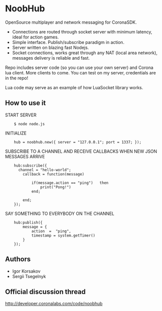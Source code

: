 NoobHub
=======

OpenSource multiplayer and network messaging for CoronaSDK.

* Connections are routed through socket server with minimum latency, ideal for action games.
* Simple interface. Publish/subscribe paradigm in action.
* Server written on blazing fast Nodejs.
* Socket connections, works great through any NAT (local area network), messages delivery is reliable and fast.

Repo includes server code (so you can use your own server) and Corona lua client. More clients to come. 
You can test on my server, credentials are in the repo!

Lua code may serve as an example of how LuaSocket library works.


How to use it
------------

START SERVER

        $ node node.js

INITIALIZE

        hub = noobhub.new({ server = "127.0.0.1"; port = 1337; }); 

SUBSCRIBE TO A CHANNEL AND RECEIVE CALLBACKS WHEN NEW JSON MESSAGES ARRIVE

        hub:subscribe({
          channel = "hello-world";	
        	callback = function(message)
        
        		if(message.action == "ping")   then 
        			print("Pong!")
        		end;
        
        	end;
        });

SAY SOMETHING TO EVERYBODY ON THE CHANNEL

        hub:publish({
            message = {
                action  =  "ping",
                timestamp = system.getTimer()
            }
        });


Authors
-------

* Igor Korsakov
* Sergii Tsegelnyk


Official discussion thread
---------------------------

http://developer.coronalabs.com/code/noobhub
